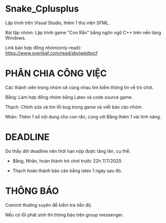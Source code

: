# Snake_Cplusplus

Lập trình trên Visual Studio, thêm 1 thư viện SFML.

Bài tập nhóm: Lập trình game "Con Rắn" bằng ngôn ngữ C++ trên nền tảng Windows.

Link bản hợp đồng nhóm(only-read): https://www.overleaf.com/read/sbvjwjpjbvcf

# PHÂN CHIA CÔNG VIỆC

Các thành viên trong nhóm sẽ cùng nhau tìm kiếm thông tin về trò chơi.

Bằng: Làm hợp đồng nhóm bằng Latex và code source game.

Thạch: Chỉnh sửa và tìm lỗi bug trong game và viết báo cáo nhóm.

Nhân: Thêm 1 số nội dung cho con rắn, cùng với Bằng thêm 1 vài tính năng.

# DEADLINE

Do thầy dời deadline nên thời hạn nộp được tăng lên, cụ thể:

- Bằng, Nhân, hoàn thành trò chơi trước 22h 7/7/2020.

- Thạch hoàn thành báo cáo bằng latex 1 ngày sau đó.

# THÔNG BÁO

Commit thường xuyên để kiểm tra tiến độ. 

Nếu có lỗi phát sinh thì thông báo trên group messenger.
